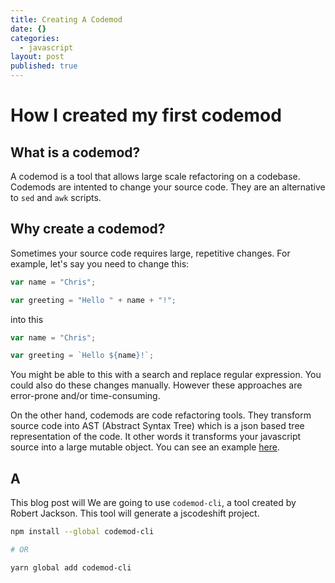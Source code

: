```yaml
---
title: Creating A Codemod
date: {}
categories:
  - javascript
layout: post
published: true
---
```


# How I created my first codemod

## What is a codemod?

A codemod is a tool that allows large scale refactoring on a codebase. Codemods are intented to change your source code. They are an alternative to `sed` and `awk` scripts.

## Why create a codemod?

Sometimes your source code requires large, repetitive changes. For example, let's say you need to change this:

```javascript
var name = "Chris";

var greeting = "Hello " + name + "!";
```

into this

```javascript
var name = "Chris";

var greeting = `Hello ${name}!`;
```

You might be able to this with a search and replace regular expression. You could also do these changes manually. However these approaches are error-prone and/or time-consuming.

On the other hand, codemods are code refactoring tools. They transform source code into AST (Abstract Syntax Tree) which is a json based tree representation of the code. It other words it transforms your javascript source into a large mutable object. You can see an example [here](https://astexplorer.net/#/gist/229bd40cce520df1ed420a4e634f399d/ff994dc0fa424cfcb7b18e2f8942e9f6b4d339b3).

## A 

This blog post will 
We are going to use `codemod-cli`, a tool created by Robert Jackson. This tool will generate a jscodeshift project.

```bash
npm install --global codemod-cli

# OR

yarn global add codemod-cli
```
